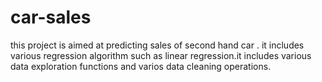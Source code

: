 # car-sales
this project is aimed at predicting sales of second hand car . it includes various regression algorithm such as linear regression.it includes various data exploration functions and varios data cleaning operations.
